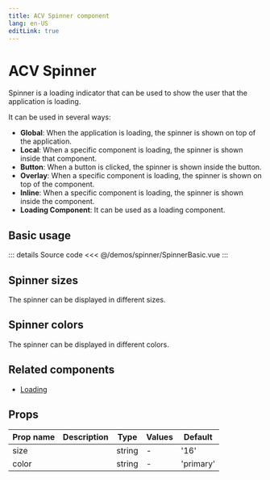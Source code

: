 ```yaml
---
title: ACV Spinner component
lang: en-US
editLink: true
---
```


# ACV Spinner

Spinner is a loading indicator that can be used to show the user that the application is loading.

It can be used in several ways:

- **Global**: When the application is loading, the spinner is shown on top of the application.
- **Local**: When a specific component is loading, the spinner is shown inside that component.
- **Button**: When a button is clicked, the spinner is shown inside the button.
- **Overlay**: When a specific component is loading, the spinner is shown on top of the component.
- **Inline**: When a specific component is loading, the spinner is shown inside the component.
- **Loading Component**: It can be used as a loading component.

## Basic usage

<SpinnerBasic />

::: details Source code
<<< @/demos/spinner/SpinnerBasic.vue
:::

## Spinner sizes

The spinner can be displayed in different sizes.

<SpinnerSizes />

## Spinner colors

The spinner can be displayed in different colors.

<SpinnerColors />

## Related components

- [Loading](/components/loading/loading.doc)

## Props

| Prop name | Description | Type   | Values | Default   |
| --------- | ----------- | ------ | ------ | --------- |
| size      |             | string | -      | '16'      |
| color     |             | string | -      | 'primary' |

